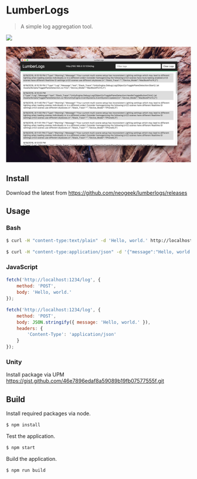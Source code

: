 # LumberLogs

> A simple log aggregation tool.

[![](https://img.shields.io/badge/Trello-Board-blue.svg)](https://trello.com/b/BIqhJuLP/lumberlogs)

![](screenshot.jpg)

## Install

Download the latest from <https://github.com/neogeek/lumberlogs/releases>

## Usage

### Bash

```bash
$ curl -H "content-type:text/plain" -d 'Hello, world.' http://localhost:1234/log
```

```bash
$ curl -H "content-type:application/json" -d '{"message":"Hello, world."}' http://localhost:1234/log
```

### JavaScript

```javascript
fetch('http://localhost:1234/log', {
    method: 'POST',
    body: 'Hello, world.'
});
```

```javascript
fetch('http://localhost:1234/log', {
    method: 'POST',
    body: JSON.stringify({ message: 'Hello, world.' }),
    headers: {
        'Content-Type': 'application/json'
    }
});
```

### Unity

Install package via UPM <https://gist.github.com/46e7896edaf8a59089b19fb07577555f.git>

## Build

Install required packages via node.

```bash
$ npm install
```

Test the application.

```bash
$ npm start
```

Build the application.

```bash
$ npm run build
```

